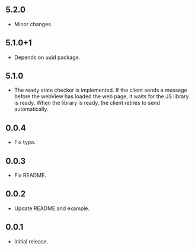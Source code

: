 ## 5.2.0

* Minor changes.

## 5.1.0+1

* Depends on uuid package.

## 5.1.0

* The ready state checker is implemented. If the client sends a message before the webView has loaded the web page, it waits for the JS library is
  ready. When the library is ready, the client retries to send automatically.

## 0.0.4

* Fix typo.

## 0.0.3

* Fix README.

## 0.0.2

* Update README and example.

## 0.0.1

* Initial release.

